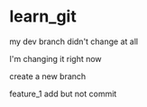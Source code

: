 # learn_git

my dev branch didn't change at all

I'm changing it right now

create a new branch

feature_1 add but not commit
